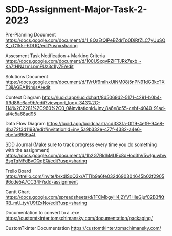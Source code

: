 # SDD-Assignment-Major-Task-2-2023
Pre-Planning Document
https://docs.google.com/document/d/1_8QaEtQlPeBZdrTp0DiRfZLC7yUuSQK_xC155r-6DUQ/edit?usp=sharing

Assesment Task Notification + Marking Criteria
https://docs.google.com/document/d/100USxqvRZlFTJRk7exb_-Ka7tHNJzmLpmFUz3c1ly7E/edit

Solutions Document
https://docs.google.com/document/d/1VrUf9mlhxUiNM08j5nPN91dG3kcTXT3ijAGEA1NmjsA/edit

Context Diagram
https://lucid.app/lucidchart/8d5069d2-5171-4291-b0b4-ff9d86c6ac9b/edit?viewport_loc=-343%2C-114%2C2281%2C960%2C0_0&invitationId=inv_8a6e8c55-cebf-4040-91ad-af4c5a68ad95

Data Flow Diagram
https://lucid.app/lucidchart/acd3331a-0f19-4ef9-94e8-4ba72f3d1198/edit?invitationId=inv_5a9b332e-c77f-4382-a4e6-ebefa6966a4f

SDD Journal (Make sure to track progress every time you do something with the assignment)
https://docs.google.com/document/d/1b2G7RldhMUEx8dHod3hV5wlguwbwBsgTqMFdBvOQqEQ/edit?usp=sharing

Trello Board
https://trello.com/invite/b/xdISoQ3x/ATTIb9a6fe032d690304645b02f290596cde5A7CC34F/sdd-assignment

Gantt Chart
https://docs.google.com/spreadsheets/d/1FCMbgyH4j2YV1HleGjuf02B3fKtRB_mU_tyVU9fZxNo/edit?usp=sharing

Documentation to convert to a .exe
https://customtkinter.tomschimansky.com/documentation/packaging/

CustomTkinter Documentation
https://customtkinter.tomschimansky.com/

